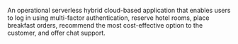 An operational serverless hybrid cloud-based application that enables users to log in using multi-factor authentication, reserve hotel rooms, place breakfast orders, recommend the most cost-effective option to the customer, and offer chat support.
